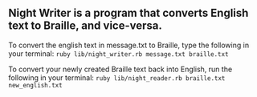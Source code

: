 ## Night Writer is a program that converts English text to Braille, and vice-versa.

To convert the english text in message.txt to Braille, type the following in your
terminal:
`ruby lib/night_writer.rb message.txt braille.txt`

To convert your newly created Braille text back into English, run the following in
your terminal:
`ruby lib/night_reader.rb braille.txt new_english.txt`
